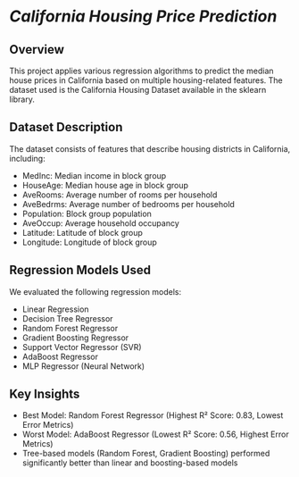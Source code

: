 # *California Housing Price Prediction*
## **Overview**

This project applies various regression algorithms to predict the median house prices in California based on multiple housing-related features. The dataset used is the California Housing Dataset available in the sklearn library.

## **Dataset Description**

The dataset consists of features that describe housing districts in California, including:
- MedInc: Median income in block group
- HouseAge: Median house age in block group
- AveRooms: Average number of rooms per household
- AveBedrms: Average number of bedrooms per household
- Population: Block group population
- AveOccup: Average household occupancy
- Latitude: Latitude of block group
- Longitude: Longitude of block group

## **Regression Models Used**

We evaluated the following regression models:
- Linear Regression
- Decision Tree Regressor
- Random Forest Regressor
- Gradient Boosting Regressor
- Support Vector Regressor (SVR)
- AdaBoost Regressor
- MLP Regressor (Neural Network)

## **Key Insights**

- Best Model: Random Forest Regressor (Highest R² Score: 0.83, Lowest Error Metrics)
- Worst Model: AdaBoost Regressor (Lowest R² Score: 0.56, Highest Error Metrics)
- Tree-based models (Random Forest, Gradient Boosting) performed significantly better than linear and boosting-based models
